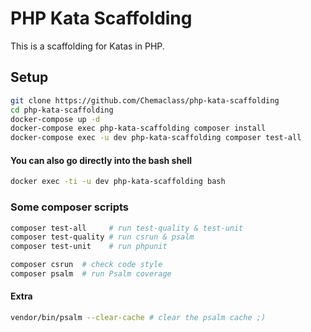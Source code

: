 # PHP Kata Scaffolding

This is a scaffolding for Katas in PHP. 

## Setup

```bash
git clone https://github.com/Chemaclass/php-kata-scaffolding
cd php-kata-scaffolding
docker-compose up -d
docker-compose exec php-kata-scaffolding composer install
docker-compose exec -u dev php-kata-scaffolding composer test-all
```

#### You can also go directly into the bash shell 

```bash
docker exec -ti -u dev php-kata-scaffolding bash
```

### Some composer scripts

```bash
composer test-all     # run test-quality & test-unit
composer test-quality # run csrun & psalm
composer test-unit    # run phpunit

composer csrun  # check code style
composer psalm  # run Psalm coverage
```

#### Extra

```bash
vendor/bin/psalm --clear-cache # clear the psalm cache ;)
```
